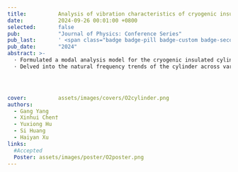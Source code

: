 ```yaml
---
title:          Analysis of vibration characteristics of cryogenic insulated cylinders based on ANSYS
date:           2024-09-26 00:01:00 +0800
selected:       false
pub:            "Journal of Physics: Conference Series"
pub_last:       ' <span class="badge badge-pill badge-custom badge-secondary">Conference</span><span class="badge badge-pill badge-custom badge-warning">Poster</span>'
pub_date:       "2024"
abstract: >-
  · Formulated a modal analysis model for the cryogenic insulated cylinder utilizing ANSYS.<br>
  · Delved into the natural frequency trends of the cylinder across varying filling percentages.




cover:          assets/images/covers/O2cylinder.png
authors:
  - Gang Yang
  - Xinhui Chen†
  - Yuxiong Hu
  - Si Huang
  - Haiyan Xu
links:
  #Accepted
  Poster: assets/images/poster/O2poster.png
---
```

